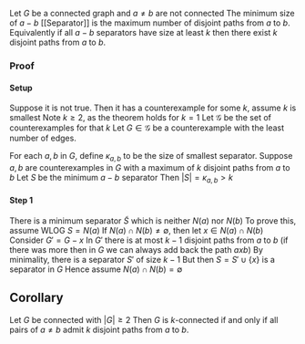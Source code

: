 Let $G$ be a connected graph and $a\ne b$ are not connected
The minimum size of $a-b$ [[Separator]] is the maximum number 
of disjoint paths from $a$ to $b$.
Equivalently if all $a-b$ separators have size at least $k$ 
then there exist $k$ disjoint paths from $a$ to $b$.
### Proof
#### Setup
Suppose it is not true.
Then it has a counterexample for some $k$, assume $k$ is smallest
Note $k\geq 2$, as the theorem holds for $k=1$
Let $\mathcal{G}$ be the set of counterexamples for that $k$
Let $G\in \mathcal{G}$ be a counterexample with the least number of edges.

For each $a,b$ in $G$, define $\kappa_{a,b}$ to be the size of smallest separator.
Suppose $a,b$ are counterexamples in $G$ 
with a maximum of $k$ disjoint paths from $a$ to $b$
Let $S$ be the minimum $a-b$ separator
Then $\lvert S \rvert=\kappa_{a,b}>k$ 
#### Step 1
There is a minimum separator $\tilde{S}$ which is neither $N(a)$ nor $N(b)$
To prove this, assume WLOG $S=N(a)$
If $N(a)\cap N(b)\neq \emptyset$, then let $x\in N(a)\cap N(b)$
Consider $G'=G-x$
In $G'$ there is at most $k-1$ disjoint paths from $a$ to $b$
(if there was more then in $G$ we can always add back the path $axb$)
By minimality, there is a separator $S'$ of size $k-1$
But then $S=S'\cup \{ x \}$ is a separator in $G$
Hence assume $N(a)\cap N(b)=\emptyset$


## Corollary
Let $G$ be connected with $\lvert G \rvert\geq 2$
Then $G$ is $k$-connected if and only if all pairs of $a\ne b$
admit $k$ disjoint paths from $a$ to $b$.
